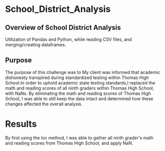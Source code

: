 # School_District_Analysis

## Overview of School District Analysis

Utilization of Pandas and Python, while reading CSV files, and merging/creating dataframes.

## Purpose

The purpose of this challenge was to  My client was informed that academic dishonesty transpired during standardized testing within Thomas High School.In order to uphold academic state testing standards,I  replaced the math and reading scores of all ninth graders within Thomas High School, with NaNs. By eliminating the math and reading scores of Thomas High School, I was able to still keep the data intact and determined how these changes affected the overall analysis.

# Results

By first using the loc method, I was able to gather all ninth grader's math and reading scores from Thomas High School, and apply NaN. 
